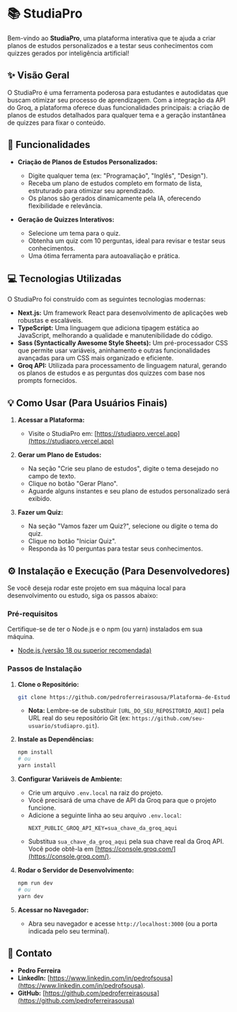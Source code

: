 # 📚 StudiaPro

Bem-vindo ao **StudiaPro**, uma plataforma interativa que te ajuda a criar planos de estudos personalizados e a testar seus conhecimentos com quizzes gerados por inteligência artificial!

## ✨ Visão Geral

O StudiaPro é uma ferramenta poderosa para estudantes e autodidatas que buscam otimizar seu processo de aprendizagem. Com a integração da API do Groq, a plataforma oferece duas funcionalidades principais: a criação de planos de estudos detalhados para qualquer tema e a geração instantânea de quizzes para fixar o conteúdo.

## 🚀 Funcionalidades

* **Criação de Planos de Estudos Personalizados:**
    * Digite qualquer tema (ex: "Programação", "Inglês", "Design").
    * Receba um plano de estudos completo em formato de lista, estruturado para otimizar seu aprendizado.
    * Os planos são gerados dinamicamente pela IA, oferecendo flexibilidade e relevância.

* **Geração de Quizzes Interativos:**
    * Selecione um tema para o quiz.
    * Obtenha um quiz com 10 perguntas, ideal para revisar e testar seus conhecimentos.
    * Uma ótima ferramenta para autoavaliação e prática.

## 💻 Tecnologias Utilizadas

O StudiaPro foi construído com as seguintes tecnologias modernas:

* **Next.js:** Um framework React para desenvolvimento de aplicações web robustas e escaláveis.
* **TypeScript:** Uma linguagem que adiciona tipagem estática ao JavaScript, melhorando a qualidade e manutenibilidade do código.
* **Sass (Syntactically Awesome Style Sheets):** Um pré-processador CSS que permite usar variáveis, aninhamento e outras funcionalidades avançadas para um CSS mais organizado e eficiente.
* **Groq API:** Utilizada para processamento de linguagem natural, gerando os planos de estudos e as perguntas dos quizzes com base nos prompts fornecidos.

## 💡 Como Usar (Para Usuários Finais)

1.  **Acessar a Plataforma:**
    * Visite o StudiaPro em: [https://studiapro.vercel.app](https://studiapro.vercel.app)

2.  **Gerar um Plano de Estudos:**
    * Na seção "Crie seu plano de estudos", digite o tema desejado no campo de texto.
    * Clique no botão "Gerar Plano".
    * Aguarde alguns instantes e seu plano de estudos personalizado será exibido.

3.  **Fazer um Quiz:**
    * Na seção "Vamos fazer um Quiz?", selecione ou digite o tema do quiz.
    * Clique no botão "Iniciar Quiz".
    * Responda às 10 perguntas para testar seus conhecimentos.

## ⚙️ Instalação e Execução (Para Desenvolvedores)

Se você deseja rodar este projeto em sua máquina local para desenvolvimento ou estudo, siga os passos abaixo:

### Pré-requisitos

Certifique-se de ter o Node.js e o npm (ou yarn) instalados em sua máquina.

* [Node.js (versão 18 ou superior recomendada)](https://nodejs.org/en/download/)

### Passos de Instalação

1.  **Clone o Repositório:**
    ```bash
    git clone https://github.com/pedroferreirasousa/Plataforma-de-Estudos-com-IA.git
    ```
    * **Nota:** Lembre-se de substituir `[URL_DO_SEU_REPOSITORIO_AQUI]` pela URL real do seu repositório Git (ex: `https://github.com/seu-usuario/studiapro.git`).

2.  **Instale as Dependências:**
    ```bash
    npm install
    # ou
    yarn install
    ```

3.  **Configurar Variáveis de Ambiente:**
    * Crie um arquivo `.env.local` na raiz do projeto.
    * Você precisará de uma chave de API da Groq para que o projeto funcione.
    * Adicione a seguinte linha ao seu arquivo `.env.local`:
        ```
        NEXT_PUBLIC_GROQ_API_KEY=sua_chave_da_groq_aqui
        ```
    * Substitua `sua_chave_da_groq_aqui` pela sua chave real da Groq API. Você pode obtê-la em [https://console.groq.com/](https://console.groq.com/).

4.  **Rodar o Servidor de Desenvolvimento:**
    ```bash
    npm run dev
    # ou
    yarn dev
    ```

5.  **Acessar no Navegador:**
    * Abra seu navegador e acesse `http://localhost:3000` (ou a porta indicada pelo seu terminal).

## 📧 Contato

* **Pedro Ferreira**
* **LinkedIn:** [https://www.linkedin.com/in/pedrofsousa](https://www.linkedin.com/in/pedrofsousa).
* **GitHub:** [https://github.com/pedroferreirasousa](https://github.com/pedroferreirasousa)
